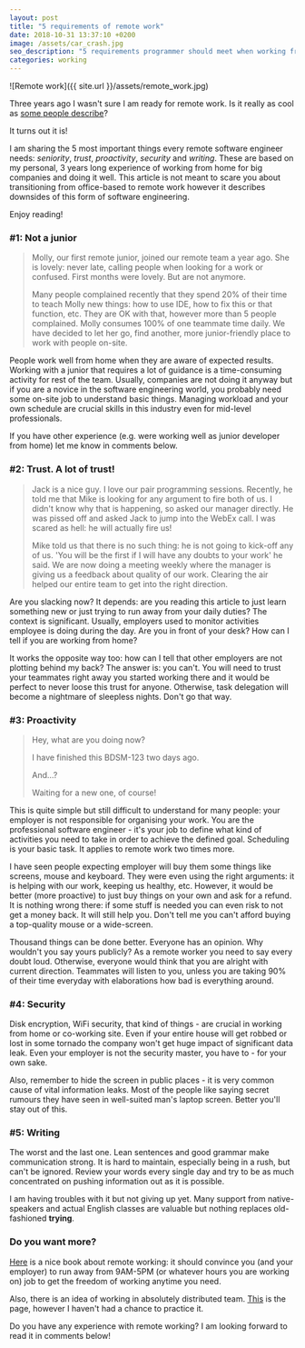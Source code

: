 ```yaml
---
layout: post
title: "5 requirements of remote work"
date: 2018-10-31 13:37:10 +0200 
image: /assets/car_crash.jpg
seo_description: "5 requirements programmer should meet when working from home"
categories: working
---
```


![Remote work]({{ site.url }}/assets/remote_work.jpg)

Three years ago I wasn't sure I am ready for remote work. Is it really as cool as [some people describe][ronr]?

It turns out it is!

I am sharing the 5 most important things every remote software engineer needs: *seniority*, *trust*, *proactivity*, *security* and *writing*. These are based on my personal, 3 years long experience of working from home for big companies and doing it well. This article is not meant to scare you about transitioning from office-based to remote work however it describes downsides of this form of software engineering.

Enjoy reading!

<!-- more -->

### #1: Not a junior

> Molly, our first remote junior, joined our remote team a year ago. She is lovely: never late, calling people when looking for a work or confused. First months were lovely. But are not anymore.
>
> Many people complained recently that they spend 20% of their time to teach Molly new things: how to use IDE, how to fix this or that function, etc. They are OK with that, however more than 5 people complained. Molly consumes 100% of one teammate time daily. We have decided to let her go, find another, more junior-friendly place to work with people on-site.

People work well from home when they are aware of expected results. Working with a junior that requires a lot of guidance is a time-consuming activity for rest of the team. Usually, companies are not doing it anyway but if you are a novice in the software engineering world, you probably need some on-site job to understand basic things. Managing workload and your own schedule are crucial skills in this industry even for mid-level professionals.

If you have other experience (e.g. were working well as junior developer from home) let me know in comments below.

### #2: Trust. A lot of trust!

> Jack is a nice guy. I love our pair programming sessions. Recently, he told me that Mike is looking for any argument to fire both of us. I didn't know why that is happening, so asked our manager directly. He was pissed off and asked Jack to jump into the WebEx call. I was scared as hell: he will actually fire us!
> 
> Mike told us that there is no such thing: he is not going to kick-off any of us. 'You will be the first if I will have any doubts to your work' he said. We are now doing a meeting weekly where the manager is giving us a feedback about quality of our work. Clearing the air helped our entire team to get into the right direction.

Are you slacking now? It depends: are you reading this article to just learn something new or just trying to run away from your daily duties? The context is significant. Usually, employers used to monitor activities employee is doing during the day. Are you in front of your desk? How can I tell if you are working from home?

It works the opposite way too: how can I tell that other employers are not plotting behind my back? The answer is: you can't. You will need to trust your teammates right away you started working there and it would be perfect to never loose this trust for anyone. Otherwise, task delegation will become a nightmare of sleepless nights. Don't go that way.

### #3: Proactivity

>  Hey, what are you doing now?
>
>  I have finished this BDSM-123 two days ago.
>
>  And...?
>
>  Waiting for a new one, of course!

This is quite simple but still difficult to understand for many people: your employer is not responsible for organising your work. You are the professional software engineer - it's your job to define what kind of activities you need to take in order to achieve the defined goal. Scheduling is your basic task. It applies to remote work two times more. 

I have seen people expecting employer will buy them some things like screens, mouse and keyboard. They were even using the right arguments: it is helping with our work, keeping us healthy, etc. However, it would be better (more proactive) to just buy things on your own and ask for a refund. It is nothing wrong there: if some stuff is needed you can even risk to not get a money back. It will still help you. Don't tell me you can't afford buying a top-quality mouse or a wide-screen.

Thousand things can be done better. Everyone has an opinion. Why wouldn't you say yours publicly? As a remote worker you need to say every doubt loud. Otherwise, everyone would think that you are alright with current direction. Teammates will listen to you, unless you are taking 90% of their time everyday with elaborations how bad is everything around.

### #4: Security

Disk encryption, WiFi security, that kind of things - are crucial in working from home or co-working site. Even if your entire house will get robbed or lost in some tornado the company won't get huge impact of significant data leak. Even your employer is not the security master, you have to - for your own sake.

Also, remember to hide the screen in public places - it is very common cause of vital information leaks. Most of the people like saying secret rumours they have seen in well-suited man's laptop screen. Better you'll stay out of this.

### #5: Writing

The worst and the last one. Lean sentences and good grammar make communication strong. It is hard to maintain, especially being in a rush, but can't be ignored. Review your words every single day and try to be as much concentrated on pushing information out as it is possible.

I am having troubles with it but not giving up yet. Many support from native-speakers and actual English classes are valuable but nothing replaces old-fashioned **trying**.

### Do you want more?

[Here][ronr] is a nice book about remote working: it should convince you (and your employer) to run away from 9AM-5PM (or whatever hours you are working on) job to get the freedom of working anytime you need.

Also, there is an idea of working in absolutely distributed team. [This][xdsd] is the page, however I haven't had a chance to practice it.

Do you have any experience with remote working? I am looking forward to read it in comments below!

[ronr]: https://amzn.to/2DgROaQ
[xdsd]: https://www.xdsd.org/
